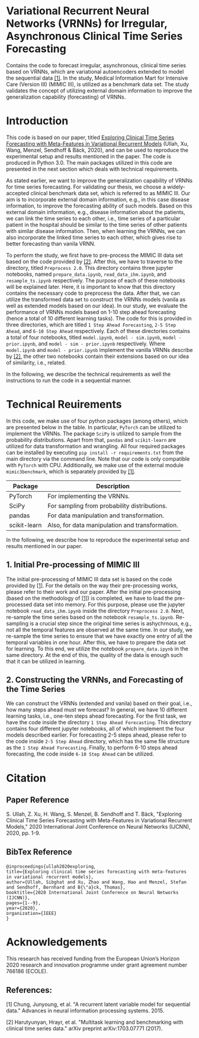 
# Variational Recurrent Neural Networks (VRNNs) for Irregular, Asynchronous Clinical Time Series Forecasting
Contains the code to forecast irregular, asynchronous, clinical time series based on VRNNs, which are variational autoencoders extended to
model the sequential data [[1]](#1). In the study, Medical Information Mart for Intensive Care (Version III) (MIMIC III), is utilized as a benchmark data set.
The study validates the concept of utilizing  external domain information to improve the generalization capability (forecasting) of VRNNs.

# Introduction
This code is based on our paper, titled [Exploring Clinical Time Series Forecasting with
Meta-Features in Variational Recurrent Models](https://ieeexplore.ieee.org/abstract/document/92072545) (Ullah, Xu, Wang, Menzel, Sendhoff & Bäck, 2020), and can be used to reproduce the experimental setup and results mentioned in the paper. The code is produced in Python 3.0. The main packages utilized in this code are presented in the next section which deals with technical requirements. 

As stated earlier, we want to improve the generalization capability of VRNNs for time series forecasting. For validating our thesis, we choose a widely-accepted clinical
benchmark data set, which is referred to as MIMIC III. Our aim is to incorporate external domain information, e.g., in this case disease information, to improve the forecasting ability of such models. Based on this external domain information, e.g., disease information about the patients, we can link the time series to each other, i.e., time series of a particular patient in the hospital should be similar to the time series of other patients with similar disease information. Then, when learning the VRNNs, we can also
incorporate the linked time series to each other, which gives rise to better forecasting than vanila VRNN.

To perform the study, we first have to pre-process the MIMIC III data set based on the code provided by [[2]](#2). After this, we have to traverse to the
directory, titled `Preprocess 2.0`. This directory contains three jupyter notebooks, named `prepare_data.ipynb`, `read_data_ihm.ipynb`, and `resample_ts.ipynb` respectively. 
The purpose of each of these notebooks will be explained later. Here, it is important to know that this directory contains the necessary code to preprocess the data.
After that, we can utilize the transformed data set to construct the VRNNs models (vanila as well as extended models based on our idea).
In our study, we evaluate the performance of VRNNs models based on 1-10 step ahead forecasting (hence a total of 10 different learning tasks).
The code for this is provided in three directories, which  are titled `1 Step Ahead Forecasting`, `2-5 Step Ahead`, and `6-10 Step Ahead` respectively. 
Each of these directories contains a total of four notebooks, titled `model.ipynb`, `model - sim.ipynb`, `model - prior.ipynb`, and `model - sim - prior.ipynb` respectively. 
Where `model.ipynb` and `model - prior.ipynb` implement the vanilla VRNNs describe by [[2]](#2), the other two notebooks contain their extensions based on our idea of similarity, i.e., related.

In the following, we describe the technical requirements as well the instructions to run the code in a sequential manner.

# Technical Reuirements
In this code, we make use of four python packages (among others), which are presented below in the table.
In particular, `PyTorch` can be utilized to implement the VRNNs.
The package `SciPy` is utilized to sample from the probability distributions.
Apart from that, `pandas` and `scikit-learn` are utilized for data transformation and wrangling. 
All four required packages can be installed by executing `pip install -r requirements.txt` from the main directory via the command line.
Note that our code is only compatible with `PyTorch` with CPU. 
Additionally, we make use of the external module `mimic3benchmark`, which is separately provided by [[1]](#1).

| Package | Description |
| --- | --- |
| PyTorch | For implementing the VRNNs.  |
| SciPy | For sampling from probability distributions. |
| pandas | For data manipulation and transformation. |
| scikit-learn | Also, for data manipulation and transformation. |

In the following, we describe how to reproduce the experimental setup and results mentioned in our paper.

## 1. Initial Pre-processing of MIMIC III 
The initial pre-processing of MIMIC III data set is based on the code provided by [[1]](#1). For the details on the way their pre-processing works, please refer to their work
and our paper. After the initial pre-processing (based on the methodology of [[1]](#1)) is completed, we have to load the pre-processed data set into memory.
For this purpose, please use the jupyter notebook `read_data_ihm.ipynb` inside the directory `Preprocess 2.0`. Next, re-sample the time series based on the notebook 
`resample_ts.ipynb`. Re-sampling is a crucial step since the original time series is ashychrnous, e.g., not all the temporal features are observed at the same time.
In our study, we re-sample the time series to ensure that we have exactly one entry of all the temporal variables in one hour. After this, we have to prepare the
data set for learning. To this end, we utilize the notebook `prepare_data.ipynb` in the same directory.
At the end of this, the quality of the data is enough such that it can be utilized in learning.

## 2. Constructing the VRNNs, and Forecasting of the Time Series
We can construct the VRNNs (extended and vanila) based on their goal, i.e., how many steps ahead must we forecast?
In general, we have 10 different learning tasks, i.e., one-ten steps ahead forecasting.
For the first task, we have the code inside the directory `1 Step Ahead Forecasting`. 
This directory contains four different jupyter notebooks, all of which implement the four models described earlier.
For forecasting 2-5 steps ahead, please refer to the code inside `2-5 Step Ahead` directory, which has the same file structure as the  `1 Step Ahead Forecasting`.
Finally, to perform 6-10 steps ahead forecasting, the code inside `6-10 Step Ahead` can be utilized.

# Citation
## Paper Reference
S. Ullah, Z. Xu, H. Wang, S. Menzel, B. Sendhoff and T. Bäck, "Exploring Clinical Time Series Forecasting with Meta-Features in Variational Recurrent Models," 2020 International Joint Conference on Neural Networks (IJCNN), 2020, pp. 1-9.
## BibTex Reference
`@inproceedings{ullah2020exploring`,\
  `title={Exploring clinical time series forecasting with meta-features in variational recurrent models},`\
  `author={Ullah, Sibghat and Xu, Zhao and Wang, Hao and Menzel, Stefan and Sendhoff, Bernhard and B{\"a}ck, Thomas},`\
  `booktitle={2020 International Joint Conference on Neural Networks (IJCNN)},`\
  `pages={1--9},`\
  `year={2020},`\
  `organization={IEEE}`\
`}`

# Acknowledgements
This research has received funding from the European Union’s Horizon 2020 research and innovation programme under grant agreement number 766186 (ECOLE).

## References:
<a id="1">[1]</a> 
Chung, Junyoung, et al. "A recurrent latent variable model for sequential data." Advances in neural information processing systems. 2015.

<a id="2">[2]</a> 
Harutyunyan, Hrayr, et al. "Multitask learning and benchmarking with clinical time series data." arXiv preprint arXiv:1703.07771 (2017).

